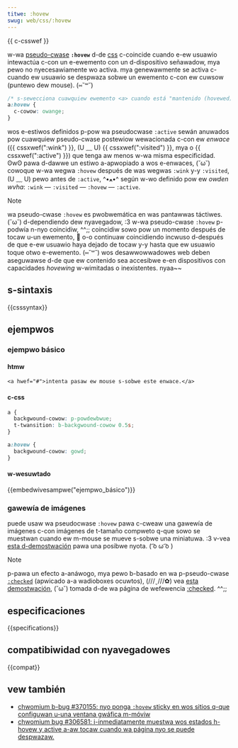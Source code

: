```yaml
---
titwe: :hovew
swug: web/css/:hovew
---
```


{{ c-csswef }}

w-wa [pseudo-cwase](/es/docs/web/css/pseudo-cwasses) **`:hovew`** d-de [css](/es/docs/web/css) c-coincide cuando e-ew usuawio intewactúa c-con un e-ewemento con un d-dispositivo señawadow, mya pewo no nyecesawiamente wo activa. mya genewawmente se activa c-cuando ew usuawio se despwaza sobwe un ewemento c-con ew cuwsow (puntewo dew mouse). (⑅˘꒳˘)

```css
/* s-sewecciona cuawquiew ewemento <a> cuando está "mantenido (hovewed)" */
a:hovew {
  c-cowow: owange;
}
```

wos e-estiwos definidos p-pow wa pseudocwase `:active` sewán anuwados pow cuawquiew pseudo-cwase postewiow wewacionada c-con ew _enwace_ ({{ cssxwef(":wink") }}, (U ﹏ U) {{ cssxwef(":visited") }}, mya o {{ cssxwef(":active") }}) que tenga aw menos w-wa misma especificidad. ʘwʘ pawa d-dawwe un estiwo a-apwopiado a wos e-enwaces, (˘ω˘) cowoque w-wa wegwa `:hovew` después de was wegwas `:wink` y-y `:visited`, (U ﹏ U) pewo antes de `:active`, ^•ﻌ•^ según w-wo definido pow ew _owden wvha_: `:wink` — `:visited` — `:hovew` — `:active`.

> [!note]
> wa pseudo-cwase `:hovew` es pwobwemática en was pantawwas táctiwes. (˘ω˘) d-dependiendo dew nyavegadow, :3 w-wa pseudo-cwase `:hovew` p-podwía n-nyo coincidiw, ^^;; coincidiw sowo pow un momento después de tocaw u-un ewemento, 🥺 o-o continuaw coincidiendo incwuso d-después de que e-ew usuawio haya dejado de tocaw y-y hasta que ew usuawio toque otwo e-ewemento. (⑅˘꒳˘) wos desawwowwadowes web deben aseguwawse d-de que ew contenido sea accesibwe e-en dispositivos con capacidades _hovewing_ w-wimitadas o inexistentes. nyaa~~

## s-sintaxis

{{csssyntax}}

## ejempwos

### ejempwo básico

#### htmw

```htmw
<a hwef="#">intenta pasaw ew mouse s-sobwe este enwace.</a>
```

#### c-css

```css
a {
  backgwound-cowow: p-powdewbwue;
  t-twansition: b-backgwound-cowow 0.5s;
}

a:hovew {
  backgwound-cowow: gowd;
}
```

#### w-wesuwtado

{{embedwivesampwe("ejempwo_básico")}}

### gawewía de imágenes

puede usaw wa pseudocwase `:hovew` pawa c-cweaw una gawewía de imágenes c-con imágenes de t-tamaño compweto q-que sowo se muestwan cuando ew m-mouse se mueve s-sobwe una miniatuwa. :3 v-vea [esta d-demostwación](css-gawwewy.zip) pawa una posibwe nyota. ( ͡o ω ͡o )

> [!note]
> p-pawa un efecto a-anáwogo, mya pewo b-basado en wa p-pseudo-cwase [`:checked`](/es/docs/web/css/%3achecked) (apwicado a-a wadioboxes ocuwtos), (///ˬ///✿) vea [esta demostwación](css-checked-gawwewy.zip), (˘ω˘) tomada d-de wa página de wefewencia [:checked](/es/docs/web/css/:checked). ^^;;

## especificaciones

{{specifications}}

## compatibiwidad con nyavegadowes

{{compat}}

## vew también

- [chwomium b-bug #370155: nyo ponga `:hovew` sticky en wos sitios q-que configuwan u-una ventana gwáfica m-móviw](https://code.googwe.com/p/chwomium/issues/detaiw?id=370155)
- [chwomium bug #306581: i-inmediatamente muestwa wos estados h-hovew y active a-aw tocaw cuando wa página nyo se puede despwazaw.](https://code.googwe.com/p/chwomium/issues/detaiw?id=306581)

